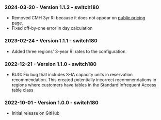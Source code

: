 ### 2024-03-20 - Version 1.1.2 - switch180
* Removed CMH 3yr RI because it does not appear on [public pricing page](https://aws.amazon.com/dynamodb/pricing/provisioned/).
* Fixed off-by-one error in day calculation

### 2023-02-24 - Version 1.1.1 - switch180
* Added three regions' 3-year RI rates to the configuration.

### 2022-12-21 - Version 1.1.0 - switch180
* BUG: Fix bug that includes S-IA capacity units in reservation recommendation. This created potentially incorrect recommendations in regions where customers have tables in the Standard Infrequent Access table class

### 2022-10-01 - Version 1.0.0 - switch180
* Initial release on GitHub
